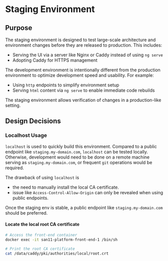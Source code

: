 # Staging Environment

## Purpose

The staging environment is designed to test large-scale architecture and environment changes before they are released to production. This includes:

* Serving the UI via a server like Nginx or Caddy instead of using `ng serve`
* Adopting Caddy for HTTPS management

The development environment is intentionally different from the production environment to optimize development speed and usability. For example:

* Using `http` endpoints to simplify environment setup
* Serving `html` content via `ng serve` to enable immediate code rebuilds

The staging environment allows verification of changes in a production-like setting.

## Design Decisions

### Localhost Usage

`localhost` is used to quickly build this environment. Compared to a public endpoint like `staging.my-domain.com`, `localhost` can be tested locally. Otherwise, development would need to be done on a remote machine serving as `staging.my-domain.com`, or frequent `git` operations would be required.

The drawback of using `localhost` is 
* the need to manually install the local CA certificate.
* issue like `Access-Control-Allow-Origin` can only be revealed when using public endpoints.

Once the staging env is stable, a public endpoint like `staging.my-domain.com` should be preferred.

#### Locate the local root CA certificate

```sh
# Access the front-end container
docker exec -it san11-platform-front-end-1 /bin/sh

# Print the root CA certificate
cat /data/caddy/pki/authorities/local/root.crt
```
